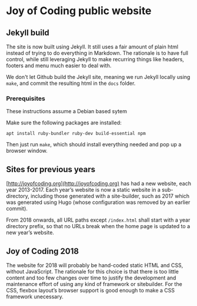 # Joy of Coding public website

## Jekyll build

The site is now built using Jekyll. It still uses a fair amount of plain html instead of trying to do
everything in Markdown. The rationale is to have full control, while still leveraging Jekyll to make 
recurring things like headers, footers and menu much easier to deal with.

We don't let Github build the Jekyll site, meaning we run Jekyll locally using `make`, and commit
the resulting html in the `docs` folder. 

### Prerequisites
These instructions assume a Debian based sytem

Make sure the following packages are installed:
 
 `apt install ruby-bundler ruby-dev build-essential npm`
 
Then just run `make`, which should install everything needed and pop up a browser window.

## Sites for previous years

[http://joyofcoding.org](http://joyofcoding.org) has had a new website, each year 2013-2017.
Each year’s website is now a static website in a sub-directory, including those generated with a site-builder, such as 2017 which was generated using Hugo (whose configuration was removed by an earlier commit).

From 2018 onwards, all URL paths except `/index.html` shall start with a year directory prefix, so that no URLs break when the home page is updated to a new year’s website.

## Joy of Coding 2018

The website for 2018 will probably be hand-coded static HTML and CSS, without JavaScript.
The rationale for this choice is that there is too little content and too few changes over time to justify the development and maintenance effort of using any kind of framework or sitebuilder.
For the CSS, flexbox layout’s browser support is good enough to make a CSS framework unecessary.
